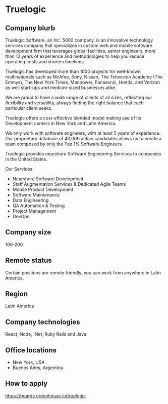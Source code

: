 # Truelogic

## Company blurb

Truelogic Software, an Inc. 5000 company,  is an innovative technology services company that specializes in custom web and mobile software development firm that leverages global facilities, senior engineers, more than 10 years of experience and methodologies to help you reduce operating costs and shorten timelines.

Truelogic has developed more than 1000 projects for well-known multinationals such as McAfee, Sony, Nissan, The Television Academy (The Emmys), The New York Times, Manpower, Panasonic, Honda, and Verizon as well start-ups and medium-sized businesses alike. 

We are proud to have a wide range of clients of all sizes, reflecting our flexibility and versatility, always finding the right balance that each particular client seeks.

Truelogic offers a cost-effective blended model making use of its Development centers in New York and Latin America.

We only work with software engineers, with at least 5 years of experience. Our proprietary database of 40,000 active candidates allows us to create a team composed by only the Top 1% Software Engineers.

Truelogic provides nearshore Software Engineering Services to companies in the United States. 

Our Services:
- Nearshore Software Development
- Staff Augmentation Services & Dedicated Agile Teams
- Mobile Product Development
- Software Maintenance
- Data Engineering
- QA Automation & Testing
- Project Management
- DevOps

## Company size

100-200

## Remote status

Certain positions are remote friendly, you can work from anywhere in Latin America.

## Region

Latin America

## Company technologies

React, Node, .Net, Ruby Rails and Java

## Office locations

- New York, USA
- Buenos Aires, Argentina

## How to apply

https://boards.greenhouse.io/truelogic